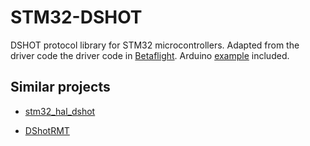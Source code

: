 # STM32-DSHOT

DSHOT protocol library for STM32 microcontrollers.  Adapted from the driver code
the driver code in [Betaflight](https://github.com/betaflight/betaflight).  Arduino
[example](https://github.com/simondlevy/DshotSTM32/blob/main/examples/F405/F405.ino) included.

## Similar projects

* [stm32\_hal\_dshot](https://github.com/mokhwasomssi/stm32\_hal\_dshot)

* [DShotRMT](https://github.com/derdoktor667/DShotRMT)
